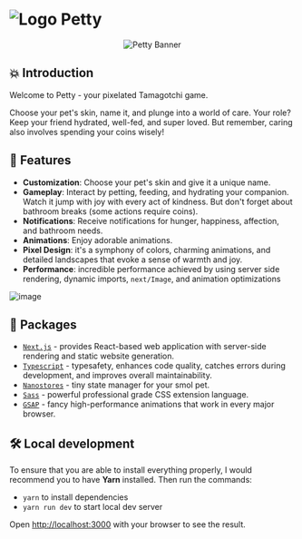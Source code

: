 # ![Logo](/public/logo.svg) Petty

<p align="center">
<img src="/public/full-logo.svg" alt="Petty Banner">
</p>

## 💥 Introduction

Welcome to Petty - your pixelated Tamagotchi game.

Choose your pet's skin, name it, and plunge into a world of care. Your role? Keep your friend hydrated, well-fed, and super loved. But remember, caring also involves spending your coins wisely!

## 🚀 Features

- **Customization**: Choose your pet's skin and give it a unique name.
- **Gameplay**: Interact by petting, feeding, and hydrating your companion. Watch it jump with joy with every act of kindness. But don't forget about bathroom breaks (some actions require coins).
- **Notifications**: Receive notifications for hunger, happiness, affection, and bathroom needs.
- **Animations**: Enjoy adorable animations.
- **Pixel Design**: it's a symphony of colors, charming animations, and detailed landscapes that evoke a sense of warmth and joy.
- **Performance**: incredible performance achieved by using server side rendering, dynamic imports, `next/Image`, and animation optimizations

![image](/public/github_showcase.png)

## 📜 Packages

- [`Next.js`](https://nextjs.org/) - provides React-based web application with server-side rendering and static website generation.
- [`Typescript`](https://www.typescriptlang.org/) - typesafety, enhances code quality, catches errors during development, and improves overall maintainability.
- [`Nanostores`](https://github.com/nanostores/nanostores/) - tiny state manager for your smol pet.
- [`Sass`](https://sass-lang.com/) - powerful professional grade CSS extension language.
- [`GSAP`](https://sass-lang.com/) - fancy high-performance animations that work in every major browser.

## 🛠️ Local development

To ensure that you are able to install everything properly, I would recommend you to have <b>Yarn</b> installed.
Then run the commands:

- `yarn` to install dependencies
- `yarn run dev` to start local dev server

Open [http://localhost:3000](http://localhost:3000) with your browser to see the result.

